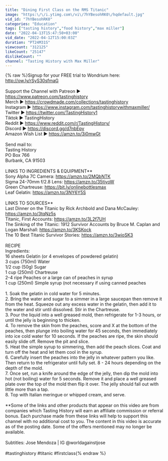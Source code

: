 ```yaml
---
title: "Dining First Class on the RMS Titanic"
image: "https:\/\/i.ytimg.com\/vi\/7hYBesohRK0\/hqdefault.jpg"
vid_id: "7hYBesohRK0"
categories: "Education"
tags: ["tasting history","food history","max miller"]
date: "2022-04-13T15:47:50+03:00"
vid_date: "2022-04-12T15:00:03Z"
duration: "PT24M31S"
viewcount: "312125"
likeCount: "25147"
dislikeCount: ""
channel: "Tasting History with Max Miller"
---
```

{% raw %}Signup for your FREE trial to Wondrium here: <a rel="nofollow" target="blank" href="http://ow.ly/rSyS30sfmaG">http://ow.ly/rSyS30sfmaG</a><br /><br />Support the Channel with Patreon ► <a rel="nofollow" target="blank" href="https://www.patreon.com/tastinghistory">https://www.patreon.com/tastinghistory</a><br />Merch ► <a rel="nofollow" target="blank" href="https://crowdmade.com/collections/tastinghistory">https://crowdmade.com/collections/tastinghistory</a> <br />Instagram ► <a rel="nofollow" target="blank" href="https://www.instagram.com/tastinghistorywithmaxmiller/">https://www.instagram.com/tastinghistorywithmaxmiller/</a><br />Twitter ► <a rel="nofollow" target="blank" href="https://twitter.com/TastingHistory1">https://twitter.com/TastingHistory1</a> <br />Tiktok ► TastingHistory<br />Reddit ► <a rel="nofollow" target="blank" href="https://www.reddit.com/r/TastingHistory/">https://www.reddit.com/r/TastingHistory/</a><br />Discord ► <a rel="nofollow" target="blank" href="https://discord.gg/d7nbEpy">https://discord.gg/d7nbEpy</a><br />Amazon Wish List ► <a rel="nofollow" target="blank" href="https://amzn.to/3i0mwGt">https://amzn.to/3i0mwGt</a><br /><br />Send mail to:<br />Tasting History<br />PO Box 766 <br />Burbank, CA 91503<br /><br />LINKS TO INGREDIENTS &amp; EQUIPMENT**<br />Sony Alpha 7C Camera: <a rel="nofollow" target="blank" href="https://amzn.to/2MQbNTK">https://amzn.to/2MQbNTK</a><br />Sigma 24-70mm f/2.8 Lens: <a rel="nofollow" target="blank" href="https://amzn.to/35tjyoW">https://amzn.to/35tjyoW</a><br />Green Chartreuse: <a rel="nofollow" target="blank" href="https://bit.ly/onlinebottlesmax">https://bit.ly/onlinebottlesmax</a><br />Leaf Gelatin: <a rel="nofollow" target="blank" href="https://amzn.to/3NY6Y5S">https://amzn.to/3NY6Y5S</a><br /><br />LINKS TO SOURCES**<br />Last Dinner on the Titanic by Rick Archbold and Dana McCauley: <a rel="nofollow" target="blank" href="https://amzn.to/3tqNz5s">https://amzn.to/3tqNz5s</a><br />Titanic, First Accounts: <a rel="nofollow" target="blank" href="https://amzn.to/3L2f7UH">https://amzn.to/3L2f7UH</a><br />The Sinking of the Titanic: 1912 Survivor Accounts by Bruce M. Caplan and Logan Marshall: <a rel="nofollow" target="blank" href="https://amzn.to/3KSKock">https://amzn.to/3KSKock</a><br />The 10 Best Titanic Survivor Stories: <a rel="nofollow" target="blank" href="https://amzn.to/3wioSK3">https://amzn.to/3wioSK3</a><br /><br />RECIPE<br />Ingredients:<br />16 sheets Gelatin (or 4 envelopes of powdered gelatin) <br />3 cups (750ml) Water<br />1/2 cup (50g) Sugar<br />1 cup (250ml) Chartreuse<br />2-4 ripe Peaches or a large can of peaches in syrup<br />1 cup (250ml) Simple syrup (not necessary if using canned peaches<br /><br />1. Soak the gelatin in cold water for 5 minutes. <br />2. Bring the water and sugar to a simmer in a large saucepan then remove it from the heat. Squeeze out any excess water in the gelatin, then add it to the water and stir until dissolved. Stir in the Chartreuse. <br />3. Pour the liquid into a well greased mold, then refrigerate for 1-3 hours, or until the jelly is beginning to thicken. <br />4. To remove the skin from the peaches, score and X at the bottom of the peaches, then plunge into boiling water for 45 seconds, then immediately into ice cold water for 10 seconds. If the peaches are ripe, the skin should easily slide off. Remove the pit and slice.<br />5. Heat the simple syrup to simmering, then add the peach slices. Coat and turn off the heat and let them cool in the syrup. <br />6. Carefully insert the peaches into the jelly in whatever pattern you like. Then return to the refrigerator until fully set. 8 - 24 hours depending on the depth of the mold. <br />7. Once set, run a knife around the edge of the jelly, then dip the mold into hot (not boiling) water for 5 seconds. Remove it and place a well greased plate over the top of the mold then flip it over. The jelly should fall out with little more than a tap. <br />8. Top with Italian meringue or whipped cream, and serve.  <br /><br />**Some of the links and other products that appear on this video are from companies which Tasting History will earn an affiliate commission or referral bonus. Each purchase made from these links will help to support this channel with no additional cost to you. The content in this video is accurate as of the posting date. Some of the offers mentioned may no longer be available.<br /><br />Subtitles: Jose Mendoza | IG @worldagainstjose<br /><br />#tastinghistory #titanic #firstclass{% endraw %}
